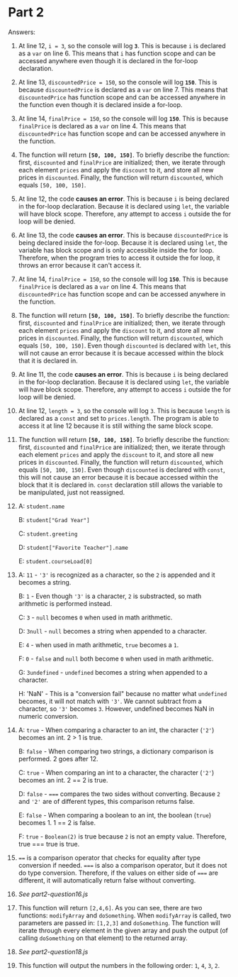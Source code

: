 # **Part 2**
Answers:

1. At line 12, `i = 3`, so the console will log **`3`**. This is because `i` is declared as a `var` on line 6. This means that `i` has function scope and can be accessed anywhere even though it is declared in the for-loop declaration.
   
2. At line 13, `discountedPrice = 150`, so the console will log **`150`**. This is because `discountedPrice` is declared as a `var` on line 7. This means that `discountedPrice` has function scope and can be accessed anywhere in the function even though it is declared inside a for-loop.
   
3. At line 14, `finalPrice = 150`, so the console will log **`150`**. This is because `finalPrice` is declared as a `var` on line 4. This means that `discountedPrice` has function scope and can be accessed anywhere in the function.
   
4. The function will return **`[50, 100, 150]`**. To briefly describe the function: first,  `discounted` and `finalPrice` are initialized; then, we iterate through each element `prices` and apply the `discount` to it, and store all new prices in `discounted`. Finally, the function will return `discounted`, which equals `[50, 100, 150]`.
   
5. At line 12, the code **causes an error**. This is because `i` is being declared in the for-loop declaration. Because it is declared using `let`, the variable will have block scope. Therefore, any attempt to access `i` outside the for loop will be denied.
   
6. At line 13, the code **causes an error**. This is because `discountedPrice` is being declared inside the for-loop. Because it is declared using `let`, the variable has block scope and is only accessible inside the for loop. Therefore, when the program tries to access it outside the for loop, it throws an error because it can't access it.
   
7. At line 14, `finalPrice = 150`, so the console will log **`150`**. This is because `finalPrice` is declared as a `var` on line 4. This means that `discountedPrice` has function scope and can be accessed anywhere in the function.
   
8. The function will return **`[50, 100, 150]`**. To briefly describe the function: first,  `discounted` and `finalPrice` are initialized; then, we iterate through each element `prices` and apply the `discount` to it, and store all new prices in `discounted`. Finally, the function will return `discounted`, which equals `[50, 100, 150]`. Even though `discounted` is declared with `let`, this will not cause an error because it is becaue accessed within the block that it is declared in.
   
9.  At line 11, the code **causes an error**. This is because `i` is being declared in the for-loop declaration. Because it is declared using `let`, the variable will have block scope. Therefore, any attempt to access `i` outside the for loop will be denied.
    
10. At line 12, `length = 3`, so the console will log `3`. This is because `length` is declared as a `const` and set to `prices.length`. The program is able to access it at line 12 because it is still withing the same block scope.
    
11. The function will return **`[50, 100, 150]`**. To briefly describe the function: first,  `discounted` and `finalPrice` are initialized; then, we iterate through each element `prices` and apply the `discount` to it, and store all new prices in `discounted`. Finally, the function will return `discounted`, which equals `[50, 100, 150]`. Even though `discounted` is declared with `const`, this will not cause an error because it is becaue accessed within the block that it is declared in. `const` declaration still allows the variable to be manipulated, just not reassigned.
    
12. A: `student.name`
    
    B: `student["Grad Year"]` 
    
    C: `student.greeting`
    
    D: `student["Favorite Teacher"].name`
    
    E: `student.courseLoad[0]`

13. 
    A: `11` - `'3'` is recognized as a character, so the `2` is appended and it becomes a string.

    B: `1` - Even though `'3'` is a character, `2` is substracted, so math arithmetic is performed instead.

    C: `3` - `null` becomes `0` when used in math arithmetic.

    D: `3null` - `null` becomes a string when appended to a character.

    E: `4` - when used in math arithmetic, `true` becomes a `1`.

    F: `0` - `false` and `null` both become `0` when used in math arithmetic. 

    G: `3undefined` - `undefined` becomes a string when appended to a character.

    H: 'NaN' - This is a "conversion fail" because no matter what `undefined` becomes, it will not match with `'3'`. We cannot subtract from a character, so `'3'` becomes `3`. However, undefined becomes NaN in numeric conversion.

14.  
    A: `true` - When comparing a character to an int, the character (`'2'`) becomes an int. 2 > 1 is true.

    B: `false` - When comparing two strings, a dictionary comparison is performed. 2 goes after 12.

    C: `true` - When comparing an int to a character, the character (`'2'`) becomes an int. 2 == 2 is true.

    D: `false` - `===` compares the two sides without converting. Because `2` and `'2'` are of different types, this comparison returns false.

    E: `false` - When comparing a boolean to an int, the boolean (`true`) becomes 1. 1 == 2 is false.

    F: `true` - `Boolean(2)` is true because `2` is not an empty value. Therefore, true === true is true.

15. `==` is a comparison operator that checks for equality after type conversion if needed. `===` is also a comparison operator, but it does not do type conversion. Therefore, if the values on either side of `===` are different, it will automatically return false without converting.

16. *See part2-question16.js*

17. This function will return `[2,4,6]`. As you can see, there are two functions: `modifyArray` and `doSomething`. When `modifyArray` is called, two parameters are passed in: `[1,2,3]` and `doSomething`. The function will iterate through every element in the given array and push the output (of calling `doSomething` on that element) to the returned array.

18. *See part2-question18.js*

19. This function will output the numbers in the following order: `1`, `4`, `3`, `2`.
